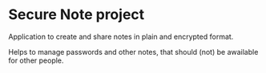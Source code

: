 # Secure Note project
Application to create and share notes in plain and encrypted format.

Helps to manage passwords and other notes, that should (not) be awailable for other people.
